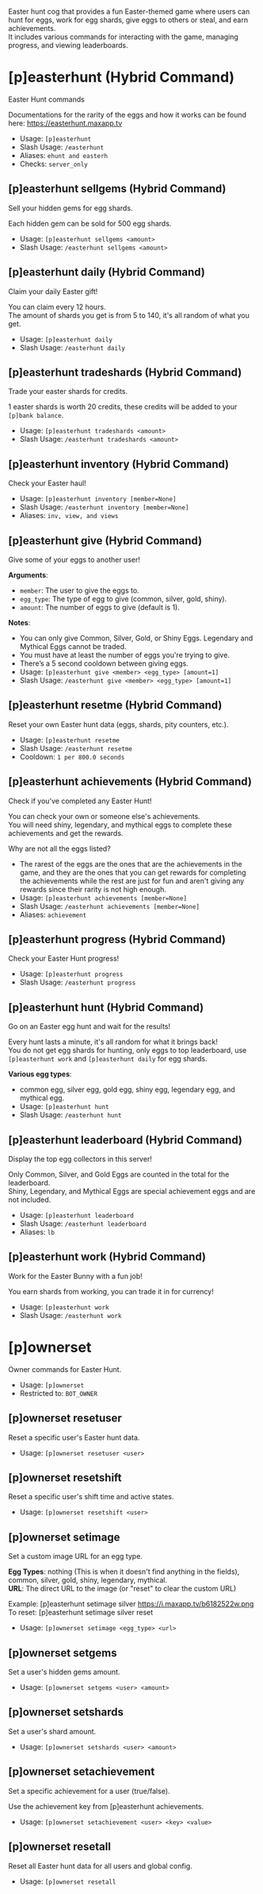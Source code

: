 Easter hunt cog that provides a fun Easter-themed game where users can hunt for eggs, work for egg shards, give eggs to others or steal, and earn achievements.<br/>It includes various commands for interacting with the game, managing progress, and viewing leaderboards.

# [p]easterhunt (Hybrid Command)
Easter Hunt commands<br/>

Documentations for the rarity of the eggs and how it works can be found here: https://easterhunt.maxapp.tv<br/>
 - Usage: `[p]easterhunt`
 - Slash Usage: `/easterhunt`
 - Aliases: `ehunt and easterh`
 - Checks: `server_only`
## [p]easterhunt sellgems (Hybrid Command)
Sell your hidden gems for egg shards.<br/>

Each hidden gem can be sold for 500 egg shards.<br/>
 - Usage: `[p]easterhunt sellgems <amount>`
 - Slash Usage: `/easterhunt sellgems <amount>`
## [p]easterhunt daily (Hybrid Command)
Claim your daily Easter gift!<br/>

You can claim every 12 hours.<br/>
The amount of shards you get is from 5 to 140, it's all random of what you get.<br/>
 - Usage: `[p]easterhunt daily`
 - Slash Usage: `/easterhunt daily`
## [p]easterhunt tradeshards (Hybrid Command)
Trade your easter shards for credits.<br/>

1 easter shards is worth 20 credits, these credits will be added to your `[p]bank balance`.<br/>
 - Usage: `[p]easterhunt tradeshards <amount>`
 - Slash Usage: `/easterhunt tradeshards <amount>`
## [p]easterhunt inventory (Hybrid Command)
Check your Easter haul!<br/>
 - Usage: `[p]easterhunt inventory [member=None]`
 - Slash Usage: `/easterhunt inventory [member=None]`
 - Aliases: `inv, view, and views`
## [p]easterhunt give (Hybrid Command)
Give some of your eggs to another user!<br/>

**Arguments**:<br/>
- `member`: The user to give the eggs to.<br/>
- `egg_type`: The type of egg to give (common, silver, gold, shiny).<br/>
- `amount`: The number of eggs to give (default is 1).<br/>

**Notes**:<br/>
- You can only give Common, Silver, Gold, or Shiny Eggs. Legendary and Mythical Eggs cannot be traded.<br/>
- You must have at least the number of eggs you're trying to give.<br/>
- There’s a 5 second cooldown between giving eggs.<br/>
 - Usage: `[p]easterhunt give <member> <egg_type> [amount=1]`
 - Slash Usage: `/easterhunt give <member> <egg_type> [amount=1]`
## [p]easterhunt resetme (Hybrid Command)
Reset your own Easter hunt data (eggs, shards, pity counters, etc.).<br/>
 - Usage: `[p]easterhunt resetme`
 - Slash Usage: `/easterhunt resetme`
 - Cooldown: `1 per 800.0 seconds`
## [p]easterhunt achievements (Hybrid Command)
Check if you've completed any Easter Hunt!<br/>

You can check your own or someone else's achievements.<br/>
You will need shiny, legendary, and mythical eggs to complete these achievements and get the rewards.<br/>

Why are not all the eggs listed?<br/>
- The rarest of the eggs are the ones that are the achievements in the game, and they are the ones that you can get rewards for completing the achievements while the rest are just for fun and aren't giving any rewards since their rarity is not high enough.<br/>
 - Usage: `[p]easterhunt achievements [member=None]`
 - Slash Usage: `/easterhunt achievements [member=None]`
 - Aliases: `achievement`
## [p]easterhunt progress (Hybrid Command)
Check your Easter Hunt progress!<br/>
 - Usage: `[p]easterhunt progress`
 - Slash Usage: `/easterhunt progress`
## [p]easterhunt hunt (Hybrid Command)
Go on an Easter egg hunt and wait for the results!<br/>

Every hunt lasts a minute, it's all random for what it brings back!<br/>
You do not get egg shards for hunting, only eggs to top leaderboard, use `[p]easterhunt work` and `[p]easterhunt daily` for egg shards.<br/>

**Various egg types**:<br/>
- common egg, silver egg, gold egg, shiny egg, legendary egg, and mythical egg.<br/>
 - Usage: `[p]easterhunt hunt`
 - Slash Usage: `/easterhunt hunt`
## [p]easterhunt leaderboard (Hybrid Command)
Display the top egg collectors in this server!<br/>

Only Common, Silver, and Gold Eggs are counted in the total for the leaderboard.<br/>
Shiny, Legendary, and Mythical Eggs are special achievement eggs and are not included.<br/>
 - Usage: `[p]easterhunt leaderboard`
 - Slash Usage: `/easterhunt leaderboard`
 - Aliases: `lb`
## [p]easterhunt work (Hybrid Command)
Work for the Easter Bunny with a fun job!<br/>

You earn shards from working, you can trade it in for currency!<br/>
 - Usage: `[p]easterhunt work`
 - Slash Usage: `/easterhunt work`

# [p]ownerset
Owner commands for Easter Hunt.<br/>
 - Usage: `[p]ownerset`
 - Restricted to: `BOT_OWNER`
## [p]ownerset resetuser
Reset a specific user's Easter hunt data.<br/>
 - Usage: `[p]ownerset resetuser <user>`
## [p]ownerset resetshift
Reset a specific user's shift time and active states.<br/>
 - Usage: `[p]ownerset resetshift <user>`
## [p]ownerset setimage
Set a custom image URL for an egg type.<br/>

**Egg Types**: nothing (This is when it doesn't find anything in the fields), common, silver, gold, shiny, legendary, mythical.<br/>
**URL**: The direct URL to the image (or "reset" to clear the custom URL)<br/>

Example: [p]easterhunt setimage silver https://i.maxapp.tv/b6182522w.png<br/>
To reset: [p]easterhunt setimage silver reset<br/>
 - Usage: `[p]ownerset setimage <egg_type> <url>`
## [p]ownerset setgems
Set a user's hidden gems amount.<br/>
 - Usage: `[p]ownerset setgems <user> <amount>`
## [p]ownerset setshards
Set a user's shard amount.<br/>
 - Usage: `[p]ownerset setshards <user> <amount>`
## [p]ownerset setachievement
Set a specific achievement for a user (true/false).<br/>

Use the achievement key from [p]easterhunt achievements.<br/>
 - Usage: `[p]ownerset setachievement <user> <key> <value>`
## [p]ownerset resetall
Reset all Easter hunt data for all users and global config.<br/>
 - Usage: `[p]ownerset resetall`
